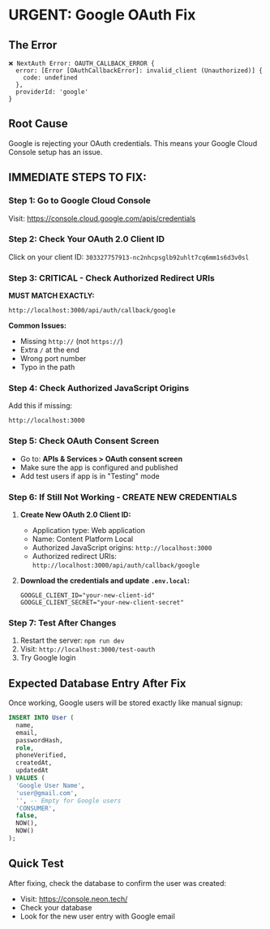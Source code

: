 # URGENT: Google OAuth Fix

## The Error
```
❌ NextAuth Error: OAUTH_CALLBACK_ERROR {
  error: [Error [OAuthCallbackError]: invalid_client (Unauthorized)] {
    code: undefined
  },
  providerId: 'google'
}
```

## Root Cause
Google is rejecting your OAuth credentials. This means your Google Cloud Console setup has an issue.

## IMMEDIATE STEPS TO FIX:

### Step 1: Go to Google Cloud Console
Visit: https://console.cloud.google.com/apis/credentials

### Step 2: Check Your OAuth 2.0 Client ID
Click on your client ID: `303327757913-nc2nhcpsglb92uhlt7cq6mm1s6d3v0sl`

### Step 3: CRITICAL - Check Authorized Redirect URIs
**MUST MATCH EXACTLY:**
```
http://localhost:3000/api/auth/callback/google
```

**Common Issues:**
- Missing `http://` (not `https://`)
- Extra `/` at the end
- Wrong port number
- Typo in the path

### Step 4: Check Authorized JavaScript Origins
Add this if missing:
```
http://localhost:3000
```

### Step 5: Check OAuth Consent Screen
- Go to: **APIs & Services > OAuth consent screen**
- Make sure the app is configured and published
- Add test users if app is in "Testing" mode

### Step 6: If Still Not Working - CREATE NEW CREDENTIALS

1. **Create New OAuth 2.0 Client ID:**
   - Application type: Web application
   - Name: Content Platform Local
   - Authorized JavaScript origins: `http://localhost:3000`
   - Authorized redirect URIs: `http://localhost:3000/api/auth/callback/google`

2. **Download the credentials and update `.env.local`:**
   ```
   GOOGLE_CLIENT_ID="your-new-client-id"
   GOOGLE_CLIENT_SECRET="your-new-client-secret"
   ```

### Step 7: Test After Changes
1. Restart the server: `npm run dev`
2. Visit: `http://localhost:3000/test-oauth`
3. Try Google login

## Expected Database Entry After Fix
Once working, Google users will be stored exactly like manual signup:
```sql
INSERT INTO User (
  name,
  email,
  passwordHash,
  role,
  phoneVerified,
  createdAt,
  updatedAt
) VALUES (
  'Google User Name',
  'user@gmail.com',
  '', -- Empty for Google users
  'CONSUMER',
  false,
  NOW(),
  NOW()
);
```

## Quick Test
After fixing, check the database to confirm the user was created:
- Visit: https://console.neon.tech/
- Check your database
- Look for the new user entry with Google email 